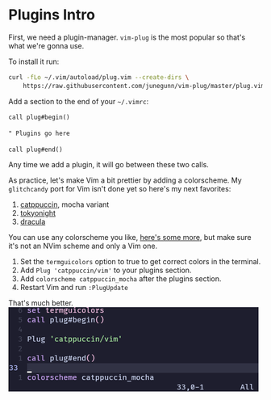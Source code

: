 # Plugins Intro

First, we need a plugin-manager. `vim-plug` is the most popular so that's what we're gonna use.

To install it run:
```bash
curl -fLo ~/.vim/autoload/plug.vim --create-dirs \
    https://raw.githubusercontent.com/junegunn/vim-plug/master/plug.vim
```

Add a section to the end of your `~/.vimrc`:
```vim
call plug#begin()

" Plugins go here

call plug#end()
```
Any time we add a plugin, it will go between these two calls.

As practice, let's make Vim a bit prettier by adding a colorscheme. My `glitchcandy` port for Vim isn't done yet so here's my next favorites:
1. [catppuccin](https://vimcolorschemes.com/catppuccin/vim), mocha variant
2. [tokyonight](https://vimcolorschemes.com/ghifarit53/tokyonight-vim)
3. [dracula](https://vimcolorschemes.com/dracula/vim)

You can use any colorscheme you like, [here's some more](https://vimcolorschemes.com), but make sure it's not an NVim scheme and only a Vim one.

1. Set the `termguicolors` option to true to get correct colors in the terminal.
2. Add `Plug 'catppuccin/vim'` to your plugins section.
3. Add `colorscheme catppuccin_mocha` after the plugins section.
4. Restart Vim and run `:PlugUpdate`

That's much better.
![Vim with catppuccin_mocha theme](/Assets/02-Plugins-Intro-Final.png)
